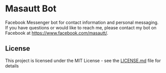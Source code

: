 # Masautt Bot

Facebook Messenger bot for contact information and personal messaging. If you have questions or would like to reach me, please contact my bot on Facebook at https://www.facebook.com/masautt/.

## License

This project is licensed under the MIT License - see the [LICENSE.md](LICENSE.md) file for details
